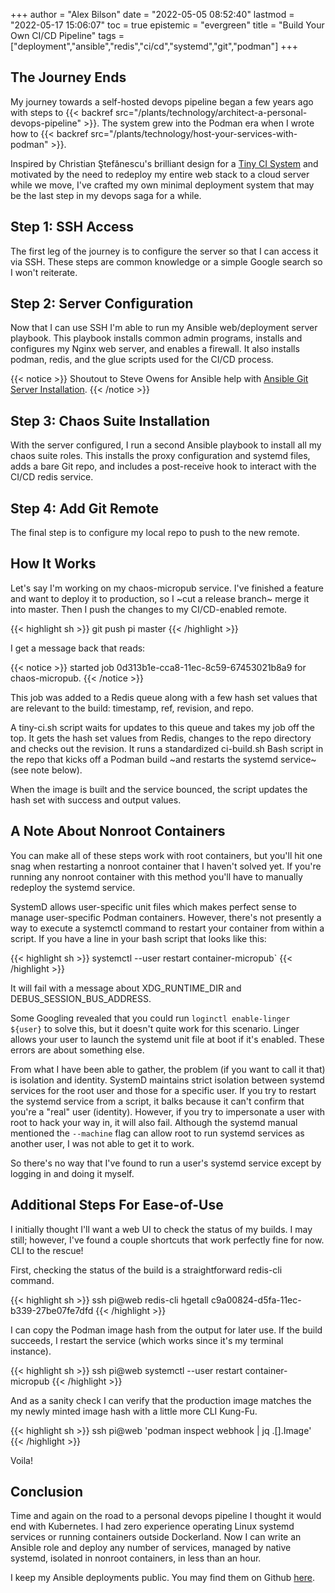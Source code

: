 +++
author = "Alex Bilson"
date = "2022-05-05 08:52:40"
lastmod = "2022-05-17 15:06:07"
toc = true
epistemic = "evergreen"
title = "Build Your Own CI/CD Pipeline"
tags = ["deployment","ansible","redis","ci/cd","systemd","git","podman"]
+++
## The Journey Ends

My journey towards a self-hosted devops pipeline began a few years ago with steps to {{< backref src="/plants/technology/architect-a-personal-devops-pipeline" >}}. The system grew into the Podman era when I wrote how to {{< backref src="/plants/technology/host-your-services-with-podman" >}}.

Inspired by Christian Ştefănescu's brilliant design for a [Tiny CI System](https://www.0chris.com/tiny-ci-system.html) and motivated by the need to redeploy my entire web stack to a cloud server while we move, I've crafted my own minimal deployment system that may be the last step in my devops saga for a while.

## Step 1: SSH Access

The first leg of the journey is to configure the server so that I can access it via SSH. These steps are common knowledge or a simple Google search so I won't reiterate.

## Step 2: Server Configuration

Now that I can use SSH I'm able to run my Ansible web/deployment server playbook. This playbook installs common admin programs, installs and configures my Nginx web server, and enables a firewall. It also installs podman, redis, and the glue scripts used for the CI/CD process.

{{< notice >}}
Shoutout to Steve Owens for Ansible help with <a href="https://opensource.com/article/17/8/ansible-environment-management">Ansible Git Server Installation</a>.
{{< /notice >}}

## Step 3: Chaos Suite Installation

With the server configured, I run a second Ansible playbook to install all my chaos suite roles. This installs the proxy configuration and systemd files, adds a bare Git repo, and includes a post-receive hook to interact with the CI/CD redis service.

## Step 4: Add Git Remote

The final step is to configure my local repo to push to the new remote.

## How It Works

Let's say I'm working on my chaos-micropub service. I've finished a feature and want to deploy it to production, so I ~cut a release branch~ merge it into master. Then I push the changes to my CI/CD-enabled remote.

{{< highlight sh >}}
git push pi master
{{< /highlight >}}

I get a message back that reads:

{{< notice >}}
started job 0d313b1e-cca8-11ec-8c59-67453021b8a9 for chaos-micropub.
{{< /notice >}}

This job was added to a Redis queue along with a few hash set values that are relevant to the build: timestamp, ref, revision, and repo.

A tiny-ci.sh script waits for updates to this queue and takes my job off the top. It gets the hash set values from Redis, changes to the repo directory and checks out the revision. It runs a standardized ci-build.sh Bash script in the repo that kicks off a Podman build ~and restarts the systemd service~ (see note below).

When the image is built and the service bounced, the script updates the hash set with success and output values.

## A Note About Nonroot Containers

You can make all of these steps work with root containers, but you'll hit one snag when restarting a nonroot container that I haven't solved yet. If you're running any nonroot container with this method you'll have to manually redeploy the systemd service.

SystemD allows user-specific unit files which makes perfect sense to manage user-specific Podman containers. However, there's not presently a way to execute a systemctl command to restart your container from within a script. If you have a line in your bash script that looks like this:

{{< highlight sh >}}
systemctl --user restart container-micropub`
{{< /highlight >}}

It will fail with a message about XDG_RUNTIME_DIR and DEBUS_SESSION_BUS_ADDRESS.

Some Googling revealed that you could run `loginctl enable-linger ${user}` to solve this, but it doesn't quite work for this scenario. Linger allows your user to launch the systemd unit file at boot if it's enabled. These errors are about something else.

From what I have been able to gather, the problem (if you want to call it that) is isolation and identity. SystemD maintains strict isolation between systemd services for the root user and those for a specific user. If you try to restart the systemd service from a script, it balks because it can't confirm that you're a "real" user (identity). However, if you try to impersonate a user with root to hack your way in, it will also fail. Although the systemd manual mentioned the `--machine` flag can allow root to run systemd services as another user, I was not able to get it to work.

So there's no way that I've found to run a user's systemd service except by logging in and doing it myself.

## Additional Steps For Ease-of-Use

I initially thought I'll want a web UI to check the status of my builds. I may still; however, I've found a couple shortcuts that work perfectly fine for now. CLI to the rescue!

First, checking the status of the build is a straightforward redis-cli command.

{{< highlight sh >}}
ssh pi@web redis-cli hgetall c9a00824-d5fa-11ec-b339-27be07fe7dfd
{{< /highlight >}}

I can copy the Podman image hash from the output for later use. If the build succeeds, I restart the service (which works since it's  my terminal instance).

{{< highlight sh >}}
ssh pi@web systemctl --user restart container-micropub
{{< /highlight >}}

And as a sanity check I can verify that the production image matches the my newly minted image hash with a little more CLI Kung-Fu.

{{< highlight sh >}}
ssh pi@web 'podman inspect webhook | jq .[].Image'
{{< /highlight >}}

Voila!

## Conclusion

Time and again on the road to a personal devops pipeline I thought it would end with Kubernetes. I had zero experience operating Linux systemd services or running containers outside Dockerland. Now I can write an Ansible role and deploy any number of services, managed by native systemd, isolated in nonroot containers, in less than an hour.

I keep my Ansible deployments public. You may find them on Github [here](https://github.com/acbilson/chaos-deploy).
